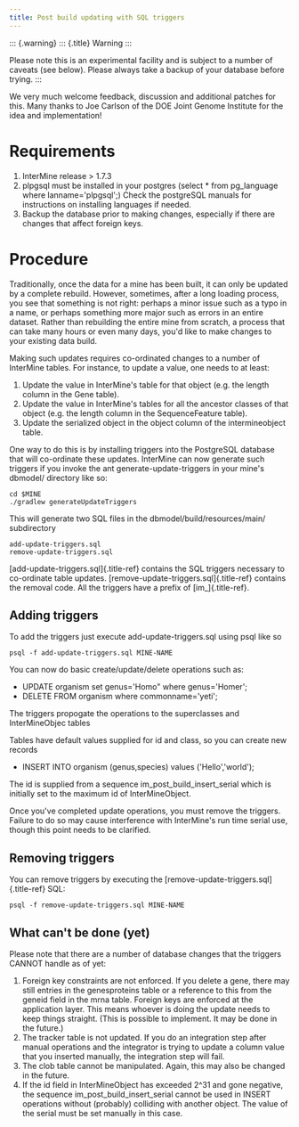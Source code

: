 ```yaml
---
title: Post build updating with SQL triggers
---
```


::: {.warning}
::: {.title}
Warning
:::

Please note this is an experimental facility and is subject to a number
of caveats (see below). Please always take a backup of your database
before trying.
:::

We very much welcome feedback, discussion and additional patches for
this. Many thanks to Joe Carlson of the DOE Joint Genome Institute for
the idea and implementation!

Requirements
============

1.  InterMine release \> 1.7.3
2.  plpgsql must be installed in your postgres (select \* from
    pg_language where lanname=\'plpgsql\';) Check the postgreSQL manuals
    for instructions on installing languages if needed.
3.  Backup the database prior to making changes, especially if there are
    changes that affect foreign keys.

Procedure
=========

Traditionally, once the data for a mine has been built, it can only be
updated by a complete rebuild. However, sometimes, after a long loading
process, you see that something is not right: perhaps a minor issue such
as a typo in a name, or perhaps something more major such as errors in
an entire dataset. Rather than rebuilding the entire mine from scratch,
a process that can take many hours or even many days, you\'d like to
make changes to your existing data build.

Making such updates requires co-ordinated changes to a number of
InterMine tables. For instance, to update a value, one needs to at
least:

1.  Update the value in InterMine\'s table for that object (e.g. the
    length column in the Gene table).
2.  Update the value in InterMine\'s tables for all the ancestor classes
    of that object (e.g. the length column in the SequenceFeature
    table).
3.  Update the serialized object in the object column of the
    intermineobject table.

One way to do this is by installing triggers into the PostgreSQL
database that will co-ordinate these updates. InterMine can now generate
such triggers if you invoke the ant generate-update-triggers in your
mine\'s dbmodel/ directory like so:

``` {.bash}
cd $MINE
./gradlew generateUpdateTriggers
```

This will generate two SQL files in the dbmodel/build/resources/main/
subdirectory

``` {.bash}
add-update-triggers.sql
remove-update-triggers.sql
```

[add-update-triggers.sql]{.title-ref} contains the SQL triggers
necessary to co-ordinate table updates.
[remove-update-triggers.sql]{.title-ref} contains the removal code. All
the triggers have a prefix of [im\_]{.title-ref}.

Adding triggers
---------------

To add the triggers just execute add-update-triggers.sql using psql like
so

``` {.guess}
psql -f add-update-triggers.sql MINE-NAME
```

You can now do basic create/update/delete operations such as:

-   UPDATE organism set genus=\'Homo\" where genus=\'Homer\';
-   DELETE FROM organism where commonname=\'yeti\';

The triggers propogate the operations to the superclasses and
InterMineObjec tables

Tables have default values supplied for id and class, so you can create
new records

-   INSERT INTO organism (genus,species) values (\'Hello\',\'world\');

The id is supplied from a sequence im_post_build_insert_serial which is
initially set to the maximum id of InterMineObject.

Once you\'ve completed update operations, you must remove the triggers.
Failure to do so may cause interference with InterMine\'s run time
serial use, though this point needs to be clarified.

Removing triggers
-----------------

You can remove triggers by executing the
[remove-update-triggers.sql]{.title-ref} SQL:

``` {.guess}
psql -f remove-update-triggers.sql MINE-NAME
```

What can\'t be done (yet)
-------------------------

Please note that there are a number of database changes that the
triggers CANNOT handle as of yet:

1.  Foreign key constraints are not enforced. If you delete a gene,
    there may still entries in the genesproteins table or a reference to
    this from the geneid field in the mrna table. Foreign keys are
    enforced at the application layer. This means whoever is doing the
    update needs to keep things straight. (This is possible to
    implement. It may be done in the future.)
2.  The tracker table is not updated. If you do an integration step
    after manual operations and the integrator is trying to update a
    column value that you inserted manually, the integration step will
    fail.
3.  The clob table cannot be manipulated. Again, this may also be
    changed in the future.
4.  If the id field in InterMineObject has exceeded 2\^31 and gone
    negative, the sequence im_post_build_insert_serial cannot be used in
    INSERT operations without (probably) colliding with another object.
    The value of the serial must be set manually in this case.

